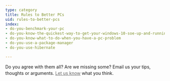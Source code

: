 ```yaml
---
type: category
title: Rules to Better PCs
uid: rules-to-better-pcs
index:
- do-you-benchmark-your-pc
- do-you-know-the-quickest-way-to-get-your-windows-10-soe-up-and-running
- do-you-know-what-to-do-when-you-have-a-pc-problem
- do-you-use-a-package-manager
- do-you-use-hibernate

---
```


<p>​<span style="line-height&#58;20.8px;">​</span><span style="line-height&#58;20.8px;"></span><span style="line-height&#58;20.8px;">Do you agree with them all? Are we missing some? Email us your tips, thoughts or arguments.&#160;</span><a href="/%3Ca%20href=%22mailto&#58;info@ssw.com.au%22%3E" style="color&#58;#666666;line-height&#58;20.8px;border-bottom-style&#58;none;">Let us know</a><span style="line-height&#58;20.8px;">&#160;what you think.</span><span style="line-height&#58;20.8px;">​</span>​</p>

